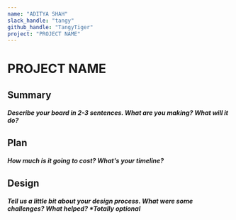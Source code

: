 ```yaml
---
name: "ADITYA SHAH"
slack_handle: "tangy"
github_handle: "TangyTiger"
project: "PROJECT NAME"
---
```


# PROJECT NAME
## Summary
##### Describe your board in 2-3 sentences. What are you making? What will it do?

## Plan
##### How much is it going to cost? What's your timeline?

## Design
##### Tell us a little bit about your design process. What were some challenges? What helped? ***Totally optional**
